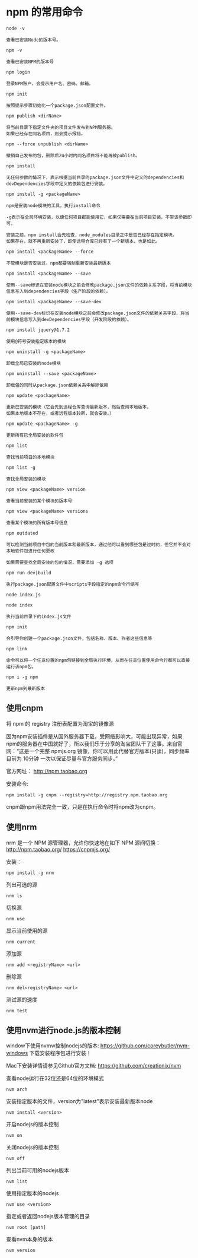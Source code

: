 # npm 的常用命令

`node -v`

	查看已安装Node的版本号。

`npm -v`

	查看已安装NPM的版本号

`npm login`

	登录NPM账户，会提示用户名、密码、邮箱。

`npm init`

	按照提示步骤初始化一个package.json配置文件。

`npm publish <dirName>`

	将当前目录下指定文件夹的项目文件发布到NPM服务器。
	如果已经存在同名项目，则会提示报错。

`npm --force unpublish <dirName>`

	撤销自己发布的包，删除后24小时内同名项目将不能再被publish。

`npm install`

	无任何参数的情况下，表示根据当前目录的package.json文件中定义的dependencies和devDependencies字段中定义的依赖包进行安装。

`npm install -g <packageName>`

	npm是安装node模块的工具，执行install命令

	-g表示在全局环境安装，以便任何项目都能使用它，如果仅需要在当前项目安装，不带该参数即可。

	安装之前，npm install会先检查，node_modules目录之中是否已经存在指定模块。
	如果存在，就不再重新安装了，即使远程仓库已经有了一个新版本，也是如此。

`npm install <packageName> --force`

	不管模块是否安装过，npm都要强制重新安装最新版本

`npm install <packageName> --save`

	使用--save标识在安装node模块之前会修改package.json文件的依赖关系字段，将当前模块信息写入到dependencies字段（生产阶段的依赖）。

`npm install <packageName> --save-dev`

	使用--save-dev标识在安装node模块之前会修改package.json文件的依赖关系字段，将当前模块信息写入到devDependencies字段（开发阶段的依赖）。

`npm install jquery@1.7.2`

	使用@符号安装指定版本的模块

`npm uninstall -g <packageName>`

	卸载全局已安装的node模块

`npm uninstall --save <packageName>`

	卸载包的同时从package.json依赖关系中解除依赖

`npm update <packageName>`

	更新已安装的模块（它会先到远程仓库查询最新版本，然后查询本地版本。
	如果本地版本不存在，或者远程版本较新，就会安装。）

`npm update <packageName> -g`

	更新所有已全局安装的软件包

`npm list`

	查找当前项目的本地模块

`npm list -g`

	查找全局安装的模块

`npm view <packageName> version`

	查看当前安装的某个模块的版本号

`npm view <packageName> versions`

	查看某个模块的所有版本号信息

`npm outdated`

	可以检测当前项目中包的当前版本和最新版本，通过他可以看到哪些包是过时的，但它并不会对本地软件包进行任何更改

	如果需要查找全局安装的包的情况，需要添加 -g 选项

`npm run dev|build`

	执行package.json配置文件中scripts字段指定的npm命令行缩写

`node index.js`

`node index`

	执行当前目录下的index.js文件

`npm init`

	会引导你创建一个package.json文件，包括名称、版本、作者这些信息等

`npm link`

	命令可以将一个任意位置的npm包链接到全局执行环境，从而在任意位置使用命令行都可以直接运行该npm包。

`npm i -g npm`

	更新npm到最新版本


## 使用cnpm

将 npm 的 registry 注册表配置为淘宝的镜像源

因为npm安装插件是从国外服务器下载，受网络影响大，可能出现异常，如果npm的服务器在中国就好了，所以我们乐于分享的淘宝团队干了这事。来自官网：“这是一个完整 npmjs.org 镜像，你可以用此代替官方版本(只读)，同步频率目前为 10分钟 一次以保证尽量与官方服务同步。”

官方网址：
http://npm.taobao.org

安装命令:

	npm install -g cnpm --registry=http://registry.npm.taobao.org

cnpm跟npm用法完全一致，只是在执行命令时将npm改为cnpm。


## 使用nrm

nrm 是一个 NPM 源管理器，允许你快速地在如下 NPM 源间切换：
http://npm.taobao.org/
https://cnpmjs.org/

安装：

	npm install -g nrm

列出可选的源

	nrm ls

切换源

	nrm use

显示当前使用的源

	nrm current

添加源

	nrm add <registryName> <url>

删除源

	nrm del<registryName> <url>

测试源的速度

	nrm test


## 使用nvm进行node.js的版本控制

window下使用nvmw控制nodejs的版本:
https://github.com/coreybutler/nvm-windows
下载安装程序包进行安装！


Mac下安装详情请参见Github官方文档:
https://github.com/creationix/nvm


查看node运行在32位还是64位的环境模式

	nvm arch

安装指定版本的文件，version为"latest"表示安装最新版本node

	nvm install <version>

开启nodejs的版本控制

	nvm on

关闭nodejs的版本控制

	nvm off

列出当前可用的nodejs版本

	nvm list

使用指定版本的nodejs

	nvm use <version>

指定或者返回nodejs版本管理的目录

	nvm root [path]

查看nvm本身的版本

	nvm version